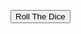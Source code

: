 <html>
<head>
  <title>Igra</title>
  <meta charset="UTF-8">
        <meta name="viewport content=width=device, initial-scale=1,0">
        <meta http-eyuiv="X-UA-Compatible" content="ie=edge">
        <title>Document</title>
<style>
.container {
  width: 70%;
  margin: auto;
  text-align: center;
}

.dice {
  text-align: center;
  display: inline-block;

}

body {
  background-color: #7e697e;
}

h1 {
  margin: 30px;
  font-family: 'Britannic Bold', cursive;
  text-shadow: 3px 0 #232931;
  font-size: 8rem;
  color: #fbe1f8;
  text-align: center;
}

p {
  font-size: 2rem;
  color: #fbe1f8;
  font-family: 'Britannic Bold', cursive;
}

img {
  width: 80%;
}

footer {
  margin-top: 5%;
  color: #fbe1f8;
  text-align: center;
  font-family: 'Britannic Bold', cursive;

}
</style>
</head>
<body>
<input type="button" value="Roll The Dice" onClick="rollDice()" />
<br />

<script type="text/javascript">
var score = 0;
var maxScore = 50;
var rolls = 0;
var maxRolls = 20;


function rollDice()
{
    var x = Math.floor( Math.random() * 6 ) + 1;
    var y = Math.floor( Math.random() * 6 ) + 1;

    if( x == y )
    {
        score = getScore( x );
        alert("You threw a Double " + x + " Your Score is "+ score);
    }
    else
    {
        alert("You threw a " + x + " and a " + y + " Your Score is " + score);
    }

    rolls++;

    if (rolls == maxRolls && score < maxScore)

    {

        alert("Sorry You Lose!");

        score = 0;

        rolls = 0;

        return;

    }

    else if (score >= maxScore)
    {
        alert("Congratulations You Win!");
        score = 0;
        rolls = 0;
        return;
    }
}

function getScore(x)
{
    switch( x )
    {
        case 1:
            score += 5;
            break;
        case 2:
            score += 5;
            break;
        case 3:
            score = 0;
            break;
        case 4:
            score += 5;
            break;
        case 5:
            score += 5;
            break;
        case 6:
            score += 25;
            break;
    }

    return score;
}
</script>
</body>
</html>
